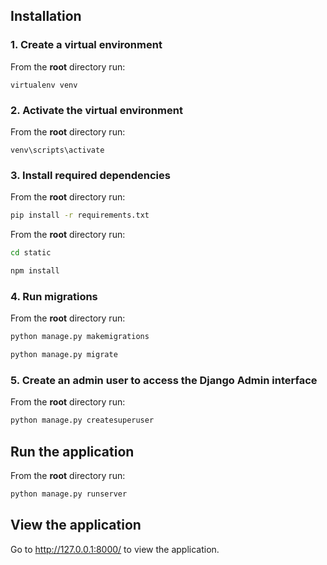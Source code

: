 
## Installation

### 1. Create a virtual environment

From the **root** directory run:

```
virtualenv venv
```

### 2. Activate the virtual environment

From the **root** directory run:

```
venv\scripts\activate
```

### 3. Install required dependencies

From the **root** directory run:

```bash
pip install -r requirements.txt
```

From the **root** directory run:

```bash
cd static
```
```bash
npm install
```

### 4. Run migrations

From the **root** directory run:

```bash
python manage.py makemigrations
```
```bash
python manage.py migrate
```

### 5. Create an admin user to access the Django Admin interface

From the **root** directory run:

```bash
python manage.py createsuperuser
```

## Run the application

From the **root** directory run:

```bash
python manage.py runserver
```

## View the application

Go to http://127.0.0.1:8000/ to view the application.
